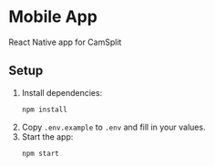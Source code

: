 # Mobile App

React Native app for CamSplit

## Setup

1. Install dependencies:
   ```bash
   npm install
   ```
2. Copy `.env.example` to `.env` and fill in your values.
3. Start the app:
   ```bash
   npm start
   ``` 